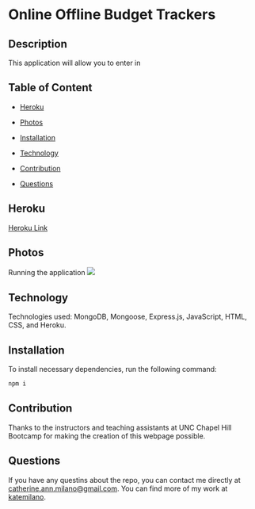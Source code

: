# Online Offline Budget Trackers

## Description
This application will allow you to enter in 

## Table of Content

* [Heroku](#Heroku)

* [Photos](#photos)

* [Installation](#installation)

* [Technology](#Technology)

* [Contribution](#contribution)

* [Questions](#questions)

## Heroku

<a href="https://onlineofflinebudgettrackers.herokuapp.com/">Heroku Link</a>

## Photos
Running the application
<img src="TBH.png">


## Technology

Technologies used: MongoDB, Mongoose, Express.js, JavaScript, HTML, CSS, and Heroku.

## Installation
To install necessary dependencies, run the following command:

```bash
npm i
```

## Contribution

Thanks to the instructors and teaching assistants at UNC Chapel Hill Bootcamp for making the creation of this webpage possible.

## Questions

If you have any questins about the repo, you can contact me directly at catherine.ann.milano@gmail.com. You can find more of my work at [katemilano](http://github.com/katemilano/).
    

